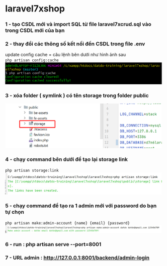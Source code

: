 # laravel7xshop
### 1 - tạo CSDL mới và import SQL từ file laravel7xcrud.sql vào trong CSDL mới của bạn
### 2 - thay đổi các thông số kết nối đến CSDL trong file .env
update config cache = câu lệnh bên dưới như hình ảnh sau   
` php artisan config:cache `   
![Screenshot](doc/config-cache.png)
### 3 - xóa folder ( symlink ) có tên storage trong folder public
![Screenshot](delete-symlink.png)
### 4 - chạy command bên dưới để tạo lại storage link 
` php artisan storage:link `
![Screenshot](doc/command-symlink.jpg)
### 5 - chạy command để tạo ra 1 admin mới với password do bạn tự chọn
` php artisan make:admin-account {name} {email} {password} `
![Screenshot](doc/make-admin.jpg)
### 6 - run : php artisan serve --port=8001 
### 7 - URL admin : http://127.0.0.1:8001/backend/admin-login


